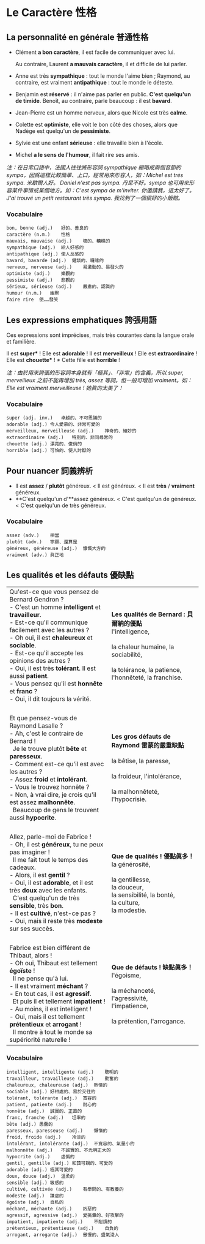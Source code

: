# Le Caractère 性格

## La personnalité en générale 普通性格

* Clément **a bon caractère**, il est facile de communiquer avec lui.

    Au contraire, Laurent **a mauvais caractère**, il et difficile de lui parler.

* Anne est très **sympathique** : tout le monde l'aime bien ; Raymond, au contraire, est vraiment **antipathique** : tout le monde le déteste.

* Benjamin est **réservé** : il n'aime pas parler en public. **C'est quelqu'un de timide**. Benoît, au contraire, parle beaucoup : il est **bavard**.

* Jean-Pierre est un homme nerveux, alors que Nicole est très **calme**.

* Colette est **optimiste**, elle voit le bon côté des choses, alors que Nadège est quelqu'un de **pessimiste**.

* Sylvie est une enfant **sérieuse** : elle travaille bien à l'école.

* Michel **a le sens de l'humour**, il fait rire ses amis.

*注：在日常口語中，法國人往往將形容詞 sympathique 縮略成兩個音節的 sympa，因爲這樣比較簡單、上口。經常用來形容人，如：Michel est très sympa. 米歇爾人好。 Daniel n'est pas sympa. 丹尼不好。sympa 也可用來形容某件事情或某個地方。如：C'est sympa de m'inviter. 你邀請我，這太好了。 J'ai trouvé un petit restaurant très sympa. 我找到了一個很好的小飯館。*

### Vocabulaire

```
bon, bonne (adj.)	好的、善良的
caractère (n.m.)	性格
mauvais, mauvaise (adj.)	壞的、糟糕的
sympathique (adj.)	給人好感的
antipathique (adj.)	使人反感的
bavard, bavarde (adj.)	健談的、囉嗦的
nerveux, nerveuse (adj.)	易激動的、易發火的
optimiste (adj.)	樂觀的
pessimiste (adj.)	悲觀的
sérieux, sérieuse (adj.)	嚴肅的、認眞的
humour (n.m.)	幽默
faire rire	使……發笑
```

## Les expressions emphatiques 誇張用語

Ces expressions sont imprécises, mais très courantes dans la langue orale et familière.

Il est **super\*** ! Elle est **adorable** ! Il est **merveilleux** ! Elle est **extraordinaire** ! Elle est **chouette\*** ! &ne; Cette fille est **horrible** !

*注：由於用來誇張的形容詞本身就有「極其」、「非常」的含義，所以 super, merveilleux 之前不能再增加 très, assez 等詞。但一般可增加 vraiment。如：Elle est vraiment merveilleuse ! 她眞的太美了！*

### Vocabulaire

```
super (adj. inv.)	卓越的、不可思議的
adorable (adj.)	令人愛慕的、非常可愛的
merveilleux, merveilleuse (adj.)	神奇的、絕妙的
extraordinaire (adj.)	特別的、非同尋常的
chouette (adj.)	漂亮的、俊俏的
horrible (adj.)	可怕的、使人討厭的
```

## Pour nuancer 詞義辨析

* Il est **assez** / **plutôt** généreux. < Il est généreux. < Il est **très** / **vraiment** généreux.
* **C'est quelqu'un d'**assez généreux. < C'est quelqu'un de généreux. < C'est quelqu'un de très généreux.

### Vocabulaire

```
assez (adv.)	相當
plutôt (adv.)	寧願、還算是
généreux, généreuse (adj.)	慷慨大方的
vraiment (adv.)	眞正地
```

## Les qualités et les défauts 優缺點

<table>
    <tbody>
        <tr>
        	<td>
            	Qu'est-ce que vous pensez de Bernard Gendron ?<br />
                - C'est un homme <strong>intelligent</strong> et <strong>travailleur</strong>.<br />
                - Est-ce qu'il communique facilement avec les autres ?<br />
                - Oh oui, il est <strong>chaleureux</strong> et <strong>sociable</strong>.<br />
                - Est-ce qu'il accepte les opinions des autres ?<br />
                - Oui, il est très <strong>tolérant</strong>. Il est aussi <strong>patient</strong>.<br />
                - Vous pensez qu'il est <strong>honnête</strong> et <strong>franc</strong> ?<br />
                - Oui, il dit toujours la vérité.
            </td>
            <td>
                <strong>Les qualités de Bernard : 貝爾納的優點<br /></strong>
             	l'intelligence,<br />
                <br />
                la chaleur humaine, la sociabilité,<br />
                <br />
                la tolérance, la patience,<br />
                l'honnêteté, la franchise.
            </td>
        </tr>
        <tr height="24px"></tr>
        <tr>
        	<td>
            	Et que pensez-vous de Raymond Lasalle ?<br />
                - Ah, c'est le contraire de Bernard !<br />
                &nbsp;&nbsp;Je le trouve plutôt <strong>bête</strong> et <strong>paresseux</strong>.<br />
                - Comment est-ce qu'il est avec les autres ?<br />
                - Assez <strong>froid</strong> et <strong>intolérant</strong>.<br />
                - Vous le trouvez honnête ?<br />
                - Non, à vrai dire, je crois qu'il est assez <strong>malhonnête</strong>.<br />
                &nbsp;&nbsp;Beaucoup de gens le trouvent aussi <strong>hypocrite</strong>.<br />
            </td>
            <td>
            	<strong>Les gros défauts de Raymond 雷蒙的嚴重缺點<br /></strong>
                <br />
                la bêtise, la paresse,<br />
                <br />
                la froideur, l'intolérance,<br />
                <br />
                la malhonnêteté,<br />
                l'hypocrisie.
            </td>
        </tr>
        <tr height="24px"></tr>
        <tr>
        	<td>
            	Allez, parle-moi de Fabrice !<br />
                - Oh, il est <strong>généreux</strong>, tu ne peux pas imaginer !<br />
                &nbsp;&nbsp;Il me fait tout le temps des cadeaux.<br />
                - Alors, il est <strong>gentil</strong> ?<br />
                - Oui, il est <strong>adorable</strong>, et il est très <strong>doux</strong> avec les enfants.<br />
                &nbsp;&nbsp;C'est quelqu'un de très <strong>sensible</strong>, très <strong>bon</strong>.<br />
                - Il est <strong>cultivé</strong>, n'est-ce pas ?<br />
                - Oui, mais il reste très <strong>modeste</strong> sur ses succès.
            </td>
            <td>
            	<strong>Que de qualités ! 優點眞多！</strong><br />
                la générosité,<br />
                <br />
                la gentillesse,<br />
                la douceur,<br />
                la sensibilité, la bonté,<br />
                la culture,<br />
                la modestie.
            </td>
        </tr>
        <tr height="24px"></tr>
        <tr>
        	<td>
                Fabrice est bien différent de Thibaut, alors !<br />
                - Oh oui, Thibaut est tellement <strong>égoïste</strong> !<br />
                &nbsp;&nbsp;Il ne pense qu'à lui.<br />
                - Il est vraiment <strong>méchant</strong> ?<br />
                - En tout cas, il est <strong>agressif</strong>.<br />
                &nbsp;&nbsp;Et puis il et tellement <strong>impatient</strong> !<br />
                - Au moins, il est intelligent !<br />
                - Oui, mais il est tellement <strong>prétentieux</strong> et <strong>arrogant</strong> !<br />
                &nbsp;&nbsp;Il montre à tout le monde sa supériorité naturelle !
            </td>
            <td>
                <strong>Que de défauts ! 缺點眞多！</strong><br />
                l'égoisme,<br />
                <br />
                la méchanceté,<br />
                l'agressivité,<br />
                l'impatience,<br />
                <br />
                la prétention, l'arrogance.
            </td>
        </tr>
    </tbody>
</table>

### Vocabulaire

```
intelligent, intelligente (adj.)	聰明的
travailleur, travailleuse (adj.)	勤奮的
chaleureux, chaleureuse (adj.)	熱情的
sociable (adj.)	好相處的、易於交往的
tolérant, tolérante (adj.)	寬容的
patient, patiente (adj.)	耐心的
honnête (adj.)	誠實的、正直的
franc, franche (adj.)	坦率的
bête (adj.)	愚蠢的
paresseux, paresseuse (adj.)	懶惰的
froid, froide (adj.)	冷淡的
intolérant, intolérante (adj.)	不寬容的、氣量小的
malhonnête (adj.)	不誠實的、不光明正大的
hypocrite (adj.)	虛僞的
gentil, gentille (adj.)	和藹可親的、可愛的
adorable (adj.)	極其可愛的
doux, douce (adj.)	溫柔的
sensible (adj.)	敏感的
cultivé, cultivée (adj.)	有學問的、有教養的
modeste (adj.)	謙虛的
égoïste (adj.)	自私的
méchant, méchante (adj.)	凶惡的
agressif, agressive (adj.)	愛挑釁的、好攻擊的
impatient, impatiente (adj.)	不耐煩的
prétentieux, prétentieuse (adj.)	自負的
arrogant, arrogante (adj.)	傲慢的、盛氣淩人
```

